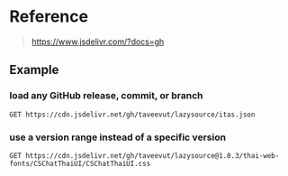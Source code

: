 # Reference
> https://www.jsdelivr.com/?docs=gh

## Example
### load any GitHub release, commit, or branch
```http
GET https://cdn.jsdelivr.net/gh/taveevut/lazysource/itas.json
```

### use a version range instead of a specific version
```http
GET https://cdn.jsdelivr.net/gh/taveevut/lazysource@1.0.3/thai-web-fonts/CSChatThaiUI/CSChatThaiUI.css
```